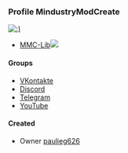### Profile MindustryModCreate
[![:)](https://readme-typing-svg.herokuapp.com?color=F7F7F7&background=000000&center=true&vCenter=true&lines=Mindustry+Mod+Create)](https://git.io/typing-svg)
* [MMC-Lib](https://github.com/MindustryModCreate/MMC-Lib)[![](https://jitpack.io/v/MindustryModCreate/MMC-Lib.svg)](https://jitpack.io/#MindustryModCreate/MMC-Lib)

#### Groups
- [VKontakte](https://vk.com/mindustry_mod_create)
- [Discord](https://discord.gg/ZHSspy78c5)
- [Telegram](https://t.me/mindustrymodcreate)
- [YouTube](https://youtube.com/channel/UCPYxdO8lng8-cUOuulaDtFw)

#### Created
- Owner [paulieg626](https://github.com/paulieg626)
